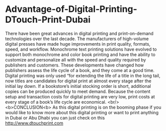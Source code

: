 # Advantage-of-Digital-Printing-DTouch-Print-Dubai
There have been great advances in digital printing and print-on-demand technologies over the last decade. The manufacturers of high-volume digital presses have made huge improvements in print quality, formats, speed, and workflow. Monochrome text printing solutions have evolved to support both monochrome and color book printing and have the ability to customize and personalize all with the speed and quality required by publishers and customers. These developments have changed how publishers assess the life cycle of a book, and they come at a good time. Digital printing was only used “for extending the life of a title in the long tail, now titles are candidates for digital print at almost every stage after the initial lay down. If a bookstore’s initial stocking order is short, additional copies can be produced quickly to meet demand. Because the content setup and transaction costs for digital printing are very low, print costs at every stage of a book’s life cycle are economical. &lt;br/>&lt;b>CONCLUSION&lt;b> As this digital printing is on the booming phase if you would like to know more about this digital printing or want to print anything in Dubai or Abu Dhabi you can just check on  this http://www.dtouchprint.com 
